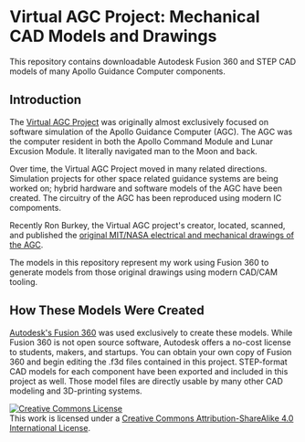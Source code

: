 # Virtual AGC Project: Mechanical CAD Models and Drawings

This repository contains downloadable Autodesk Fusion 360 and STEP CAD models of many Apollo Guidance Computer components.

## Introduction

The [Virtual AGC Project](https://www.ibiblio.org/apollo/) was originally almost exclusively focused on software simulation 
of the Apollo Guidance Computer (AGC). The AGC was the computer resident in both the Apollo Command Module and Lunar Excusion Module. 
It literally navigated man to the Moon and back.

Over time, the Virtual AGC Project moved in many related directions. Simulation projects for other space related guidance systems
are being worked on; hybrid hardware and software models of the AGC have been created. The circuitry of the AGC has been reproduced
using modern IC compoments.

Recently Ron Burkey, the Virtual AGC project's creator, located, scanned, and published
the [original MIT/NASA electrical and mechanical drawings of the AGC](https://www.ibiblio.org/apollo/ElectroMechanical.html).

The models in this repository represent my work using Fusion 360 to generate models from those original drawings using modern CAD/CAM tooling.

## How These Models Were Created

[Autodesk's Fusion 360](https://www.autodesk.com/products/fusion-360/students-teachers-educators) was used exclusively to create these models. 
While Fusion 360 is not open source software, Autodesk offers a no-cost
license to students, makers, and startups. You can obtain your own copy of Fusion 360 and begin editing the .f3d files contained in this project. 
STEP-format CAD models for each component have been exported and included in this project as well. 
Those model files are directly usable by many other CAD modeling and 3D-printing systems.

[![Creative Commons License](https://i.creativecommons.org/l/by-sa/4.0/88x31.png)](http://creativecommons.org/licenses/by-sa/4.0/)  
This work is licensed under a [Creative Commons Attribution-ShareAlike 4.0 International License](http://creativecommons.org/licenses/by-sa/4.0/).